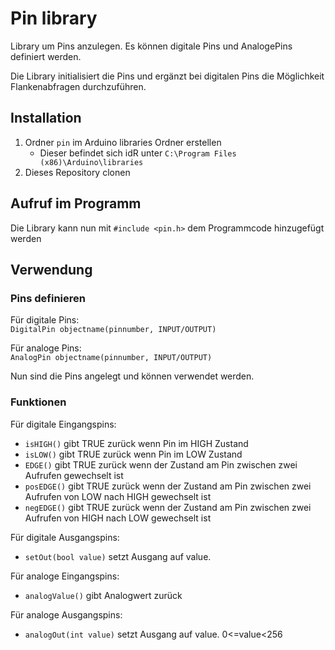 # Pin library
Library um Pins anzulegen. Es können digitale Pins und AnalogePins definiert werden. 

Die Library initialisiert die Pins und ergänzt bei digitalen Pins die Möglichkeit Flankenabfragen durchzuführen.

## Installation
1. Ordner `pin` im Arduino libraries Ordner erstellen
    - Dieser befindet sich idR unter `C:\Program Files (x86)\Arduino\libraries`
2. Dieses Repository clonen

## Aufruf im Programm
Die Library kann nun mit `#include <pin.h>` dem Programmcode hinzugefügt werden

## Verwendung
### Pins definieren
Für digitale Pins:<br>
`DigitalPin objectname(pinnumber, INPUT/OUTPUT)`

Für analoge Pins:<br>
`AnalogPin objectname(pinnumber, INPUT/OUTPUT)`

Nun sind die Pins angelegt und können verwendet werden.

### Funktionen
Für digitale Eingangspins:
- `isHIGH()` gibt TRUE zurück wenn Pin im HIGH Zustand
- `isLOW()` gibt TRUE zurück wenn Pin im LOW Zustand
- `EDGE()` gibt TRUE zurück wenn der Zustand am Pin zwischen zwei Aufrufen gewechselt ist
- `posEDGE()` gibt TRUE zurück wenn der Zustand am Pin zwischen zwei Aufrufen von LOW nach HIGH gewechselt ist
- `negEDGE()` gibt TRUE zurück wenn der Zustand am Pin zwischen zwei Aufrufen von HIGH nach LOW gewechselt ist

Für digitale Ausgangspins:
- `setOut(bool value)` setzt Ausgang auf value.

Für analoge Eingangspins:
- `analogValue()` gibt Analogwert zurück

Für analoge Ausgangspins:
- `analogOut(int value)` setzt Ausgang auf value. 0<=value<256